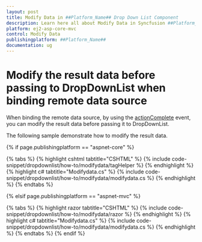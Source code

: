```yaml
---
layout: post
title: Modify Data in ##Platform_Name## Drop Down List Component
description: Learn here all about Modify Data in Syncfusion ##Platform_Name## Drop Down List component and more.
platform: ej2-asp-core-mvc
control: Modify Data
publishingplatform: ##Platform_Name##
documentation: ug
---
```



# Modify the result data before passing to DropDownList when binding remote data source

When binding the remote data source, by using the [actionComplete](https://help.syncfusion.com/cr/cref_files/aspnetcore-js2/Syncfusion.EJ2~Syncfusion.EJ2.DropDowns.DropDownList~ActionComplete.html) event,
you can modify the result data before passing it to DropDownList.

The following sample demonstrate how to modify the result data.

{% if page.publishingplatform == "aspnet-core" %}

{% tabs %}
{% highlight cshtml tabtitle="CSHTML" %}
{% include code-snippet/dropdownlist/how-to/modifydata/tagHelper %}
{% endhighlight %}
{% highlight c# tabtitle="Modifydata.cs" %}
{% include code-snippet/dropdownlist/how-to/modifydata/modifydata.cs %}
{% endhighlight %}
{% endtabs %}

{% elsif page.publishingplatform == "aspnet-mvc" %}

{% tabs %}
{% highlight razor tabtitle="CSHTML" %}
{% include code-snippet/dropdownlist/how-to/modifydata/razor %}
{% endhighlight %}
{% highlight c# tabtitle="Modifydata.cs" %}
{% include code-snippet/dropdownlist/how-to/modifydata/modifydata.cs %}
{% endhighlight %}
{% endtabs %}
{% endif %}

